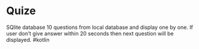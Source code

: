 # Quize
SQlite database
10 questions from local database and display one by one.
If user don’t give answer within 20 seconds then next question will be displayed.
#kotlin
